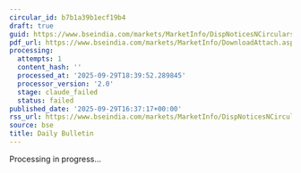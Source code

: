 ```yaml
---
circular_id: b7b1a39b1ecf19b4
draft: true
guid: https://www.bseindia.com/markets/MarketInfo/DispNoticesNCirculars.aspx?Noticeid={25912344-450E-4AD1-824D-0A22E9A56BF2}&noticeno=20250929-87&dt=09/29/2025&icount=87&totcount=87&flag=0
pdf_url: https://www.bseindia.com/markets/MarketInfo/DownloadAttach.aspx?id=20250929-87&attachedId=7d3c02f2-4e75-4f17-abd9-edc1510649dd
processing:
  attempts: 1
  content_hash: ''
  processed_at: '2025-09-29T18:39:52.289845'
  processor_version: '2.0'
  stage: claude_failed
  status: failed
published_date: '2025-09-29T16:37:17+00:00'
rss_url: https://www.bseindia.com/markets/MarketInfo/DispNoticesNCirculars.aspx?Noticeid={25912344-450E-4AD1-824D-0A22E9A56BF2}&noticeno=20250929-87&dt=09/29/2025&icount=87&totcount=87&flag=0
source: bse
title: Daily Bulletin
---
```


Processing in progress...